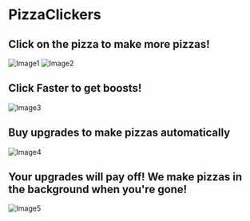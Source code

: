 # PizzaClickers

## Click on the pizza to make more pizzas!
![Image1](https://user-images.githubusercontent.com/48306717/128447840-0b850fca-1cd2-42b4-8443-89df525fb8a0.PNG) ![Image2](https://user-images.githubusercontent.com/48306717/128447847-50d2012d-024a-49d3-a084-46e205842446.PNG)

## Click Faster to get boosts!
![Image3](https://user-images.githubusercontent.com/48306717/128447865-4ed9feba-e59f-4fed-92d9-b703a026dc24.PNG)

## Buy upgrades to make pizzas automatically
![Image4](https://user-images.githubusercontent.com/48306717/128447871-0498bce5-a8d5-4d8e-9643-10e674cdff17.PNG)

## Your upgrades will pay off! We make pizzas in the background when you're gone!
![Image5](https://user-images.githubusercontent.com/48306717/128447880-0e9c23d4-fbf9-4ff7-b4cd-30bce4462c26.PNG)

